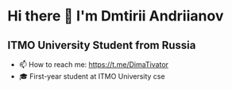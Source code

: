 # Hi there 👋 I'm Dmtirii Andriianov 
## ITMO University Student from Russia 

- 📫 How to reach me: https://t.me/DimaTivator
- 🎓 First-year student at ITMO University cse
